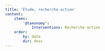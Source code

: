 ```yaml
---
title: 'Étude, recherche-action'
content:
    items:
        '@taxonomy':
            Interventions: Recherche-action
    order:
        by: date
        dir: desc
---
```


